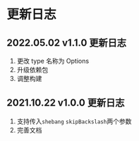 # 更新日志

## 2022.05.02 v1.1.0 更新日志

1. 更改 type 名称为 Options
2. 升级依赖包
3. 调整构建

## 2021.10.22 v1.0.0 更新日志

1. 支持传入`shebang` `skipBackslash`两个参数
2. 完善文档
